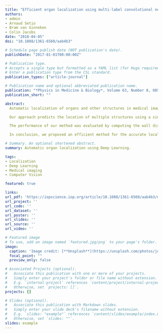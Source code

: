 ```yaml
---
title: "Efficient organ localization using multi-label convolutional neural networks in thorax-abdomen CT scans."
authors:
- admin
- Arnaud Setio
- Bram van Ginneken
- Colin Jacobs
date: "2018-04-05"
doi: "10.1088/1361-6560/aab4b3"

# Schedule page publish date (NOT publication's date).
publishDate: "2017-01-01T00:00:00Z"

# Publication type.
# Accepts a single type but formatted as a YAML list (for Hugo requirements).
# Enter a publication type from the CSL standard.
publication_types: ["article-journal"]

# Publication name and optional abbreviated publication name.
publication: "*Physics in Medicine & Biology*, Volume 63, Number 8, 085003"
publication_short: ""

abstract:
  Automatic localization of organs and other structures in medical images is an important preprocessing step that can improve and speed up other algorithms such as organ segmentation, lesion detection, and registration. This work presents an efficient method for simultaneous localization of multiple structures in 3D thorax-abdomen CT scans.

  Our approach predicts the location of multiple structures using a single multi-label convolutional neural network for each orthogonal view. Each network takes extra slices around the current slice as input to provide extra context. A sigmoid layer is used to perform multi-label classification. The output of the three networks is subsequently combined to compute a 3D bounding box for each structure. We used our approach to locate 11 structures of interest. The neural network was trained and evaluated on a large set of 1884 thorax-abdomen CT scans from patients undergoing oncological workup. Reference bounding boxes were annotated by human observers.

  The performance of our method was evaluated by computing the wall distance to the reference bounding boxes. The bounding boxes annotated by the first human observer were used as the reference standard for the test set. Using the best configuration, we obtained an average wall distance of 3.20 +- 7.33 mm in the test set. The second human observer achieved 1.23 +- 3.39 mm. For all structures, the results were better than those reported in previously published studies.

  In conclusion, we proposed an efficient method for the accurate localization of multiple organs. Our method uses multiple slices as input to provide more context around the slice under analysis, and we have shown that this improves performance. This method can easily be adapted to handle more organs.

# Summary. An optional shortened abstract.
summary: Automatic organ localization using Deep Learning.

tags:
- Localization
- Deep Learning
- Medical imaging
- Computer Vision

featured: true

links:
url_pdf: 'https://iopscience.iop.org/article/10.1088/1361-6560/aab4b3/meta'
url_project: ''
url_code: ''
url_dataset: ''
url_poster: ''
url_slides: ''
url_source: ''
url_video: ''

# Featured image
# To use, add an image named `featured.jpg/png` to your page's folder. 
image:
  caption: 'Image credit: [**Unsplash**](https://unsplash.com/photos/jdD8gXaTZsc)'
  focal_point: ""
  preview_only: false

# Associated Projects (optional).
#   Associate this publication with one or more of your projects.
#   Simply enter your project's folder or file name without extension.
#   E.g. `internal-project` references `content/project/internal-project/index.md`.
#   Otherwise, set `projects: []`.
projects: []

# Slides (optional).
#   Associate this publication with Markdown slides.
#   Simply enter your slide deck's filename without extension.
#   E.g. `slides: "example"` references `content/slides/example/index.md`.
#   Otherwise, set `slides: ""`.
slides: example
---
```

